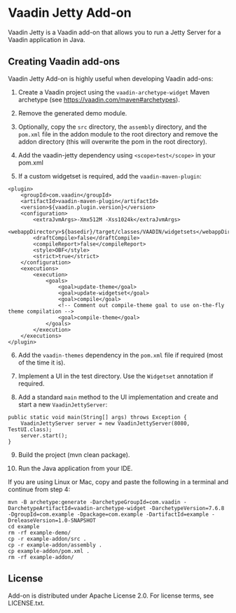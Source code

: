 # Vaadin Jetty Add-on

Vaadin Jetty is a Vaadin add-on that allows you to run a Jetty Server for a Vaadin application in Java.

## Creating Vaadin add-ons

Vaadin Jetty Add-on is highly useful when developing Vaadin add-ons:

1. Create a Vaadin project using the `vaadin-archetype-widget` Maven archetype (see <https://vaadin.com/maven#archetypes>).

2. Remove the generated demo module.

3. Optionally, copy the `src` directory, the `assembly` directory, and the `pom.xml` file in the addon module to the root directory and remove the addon directory (this will overwrite the pom in the root directory).

4. Add the vaadin-jetty dependency using `<scope>test</scope>` in your pom.xml

5. If a custom widgetset is required, add the `vaadin-maven-plugin`:
```
<plugin>
    <groupId>com.vaadin</groupId>
    <artifactId>vaadin-maven-plugin</artifactId>
    <version>${vaadin.plugin.version}</version>
    <configuration>
        <extraJvmArgs>-Xmx512M -Xss1024k</extraJvmArgs>
        <webappDirectory>${basedir}/target/classes/VAADIN/widgetsets</webappDirectory>
        <draftCompile>false</draftCompile>
        <compileReport>false</compileReport>
        <style>OBF</style>
        <strict>true</strict>
    </configuration>
    <executions>
        <execution>
            <goals>
                <goal>update-theme</goal>
                <goal>update-widgetset</goal>
                <goal>compile</goal>
                <!-- Comment out compile-theme goal to use on-the-fly theme compilation -->
                <goal>compile-theme</goal>
            </goals>
        </execution>
    </executions>
</plugin>
```

6. Add the `vaadin-themes` dependency in the `pom.xml` file if required (most of the time it is).

7. Implement a UI in the test directory. Use the `Widgetset` annotation if required.

8. Add a standard `main` method to the UI implementation and create and start a new `VaadinJettyServer`:

```
public static void main(String[] args) throws Exception {
    VaadinJettyServer server = new VaadinJettyServer(8080, TestUI.class);
    server.start();
}

```

9. Build the project (mvn clean package).

10. Run the Java application from your IDE.

If you are using Linux or Mac, copy and paste the following in a terminal and continue from step 4:

```
mvn -B archetype:generate -DarchetypeGroupId=com.vaadin -DarchetypeArtifactId=vaadin-archetype-widget -DarchetypeVersion=7.6.8 -DgroupId=com.example -Dpackage=com.example -DartifactId=example -DreleaseVersion=1.0-SNAPSHOT
cd example
rm -rf example-demo/
cp -r example-addon/src .
cp -r example-addon/assembly .
cp example-addon/pom.xml .
rm -rf example-addon/
```

## License

Add-on is distributed under Apache License 2.0. For license terms, see LICENSE.txt.

